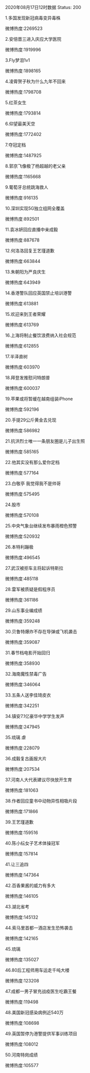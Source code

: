 2020年08月17日12时数据
Status: 200

1.多国发现新冠病毒变异毒株

微博热度:2269523

2.安倍晋三进入庆应大学医院

微博热度:1919996

3.Fly梦泪1v1

微博热度:1898165

4.凌霄贺子秋为什么九年不回来

微博热度:1798708

5.红茶女生

微博热度:1793814

6.仰望最美天空

微博热度:1772402

7.夺冠定档

微博热度:1487925

8.郭京飞像极了杨超越的老父亲

微博热度:1165668

9.葡萄牙总统跳海救人

微博热度:916135

10.深圳实现5G独立组网全覆盖

微博热度:892501

11.袁冰妍回应直播中亲成毅

微博热度:887678

12.何洛洛回复王艺瑾道歉

微博热度:663844

13.朱朝阳为严良庆生

微博热度:643949

14.香港警队回应英国禁止培训港警

微博热度:613881

15.欢迎来到王者荣耀

微博热度:613769

16.上海将制止餐饮浪费纳入社会规范

微博热度:612855

17.半泽直树

微博热度:603970

18.拜登发推慰问特朗普

微博热度:600037

19.苹果或将暂缓在越南组装iPhone

微博热度:592196

20.手提29公斤黄金去兑现

微博热度:586982

21.抗洪烈士唯一一条朋友圈是儿子出生照

微博热度:585165

22.他其实没有那么爱你定档

微博热度:577164

23.白敬亭 我觉得我不是帅哥

微博热度:575495

24.股市

微博热度:570108

25.中央气象台继续发布暴雨橙色预警

微博热度:520932

26.本特利蹦极

微博热度:496545

27.武汉被拒车主将起诉特斯拉

微博热度:485118

28.雷军被质疑是假程序员

微博热度:361186

29.山东事业编成绩

微博热度:359248

30.贝鲁特爆炸不存在导弹或飞机袭击

微博热度:359087

31.春节档电影开始回归

微博热度:358930

32.海南魔性禁毒广告

微博热度:346064

33.五条人送李佳琦皮衣

微博热度:342251

34.镇安7.1亿豪华中学学生发声

微博热度:247945

35.琉璃 虐

微博热度:228079

36.成毅复古画报大片

微博热度:207534

37.河南人大代表建议尽快放开生育

微博热度:181063

38.作者回应童书中动物异性相吸片段

微博热度:171866

39.王艺瑾道歉

微博热度:159516

40.陈小纭女子艺术体操冠军

微博热度:157814

41.让三追四

微博热度:147364

42.百香果酱的威力有多大

微博热度:146105

43.湖北省考

微博热度:145132

44.索马里首都一酒店发生恐怖袭击

微博热度:142165

45.琉璃

微博热度:135027

46.80后工程师用车运走千吨大楼

微博热度:123208

47.成都一男子冒充战疫医生吃霸王餐

微博热度:119498

48.美国新冠感染病例近540万

微博热度:108698

49.英国暂停为港警提供军事训练项目

微博热度:108012

50.河南特岗成绩

微博热度:105577

